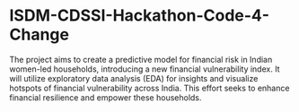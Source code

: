 # ISDM-CDSSI-Hackathon-Code-4-Change
The project aims to create a predictive model for financial risk in Indian women-led households, introducing a new financial vulnerability index. It will utilize exploratory data analysis (EDA) for insights and visualize hotspots of financial vulnerability across India. This effort seeks to enhance financial resilience and empower these households.
